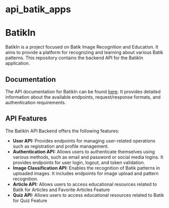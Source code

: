 # api_batik_apps
# BatikIn

BatikIn is a project focused on Batik Image Recognition and Education. It aims to provide a platform for recognizing and learning about various Batik patterns. This repository contains the backend API for the BatikIn application.

## Documentation

The API documentation for BatikIn can be found [here](link-to-api-docs). It provides detailed information about the available endpoints, request/response formats, and authentication requirements.

## API Features

The BatikIn API Backend offers the following features:

- **User API:** Provides endpoints for managing user-related operations such as registration and profile management.
- **Authentication API:** Allows users to authenticate themselves using various methods, such as email and password or social media logins. It provides endpoints for user login, logout, and token validation.
- **Image Classification API:** Enables the recognition of Batik patterns in uploaded images. It includes endpoints for image upload and pattern recognition.
- **Article  API:** Allows users to access educational resources related to Batik for Articles and Favorite Articles Feature
- **Quiz  API:** Allows users to access educational resources related to Batik for Quiz Feature



